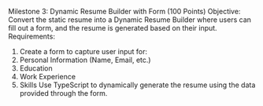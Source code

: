 Milestone 3:
Dynamic Resume Builder with Form (100 Points)
Objective:
Convert the static resume into a Dynamic Resume Builder where users can fill out a form, and the
resume is generated based on their input.
Requirements:
1) Create a form to capture user input for:
2) Personal Information (Name, Email, etc.)
3) Education
4) Work Experience
5) Skills
Use TypeScript to dynamically generate the resume using the data provided through the
form. 
